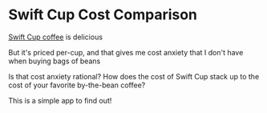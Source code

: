Swift Cup Cost Comparison
=========================

[Swift Cup coffee](https://swiftcupcoffee.com/) is delicious

But it's priced per-cup, and that gives me cost anxiety that I don't have when buying bags of beans

Is that cost anxiety rational? How does the cost of Swift Cup stack up to the cost of your favorite by-the-bean coffee?

This is a simple app to find out!
